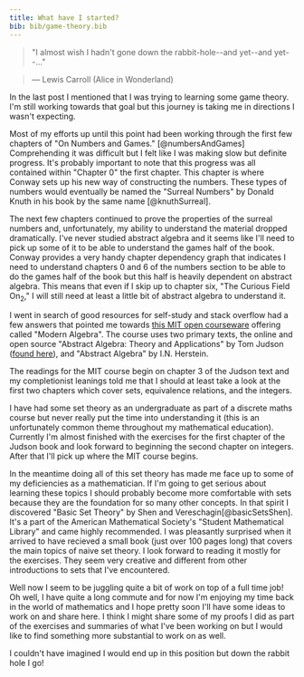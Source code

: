 ```yaml
---
title: What have I started?
bib: bib/game-theory.bib
---
```


> "I almost wish I hadn't gone down the rabbit-hole--and yet--and yet--..."

> — Lewis Carroll (Alice in Wonderland)

In the last post I mentioned that I was trying to learning some game theory. I'm still working towards that goal but this journey is taking me in directions I wasn't expecting. 

Most of my efforts up until this point had been working through the first few chapters of "On Numbers and Games." [@numbersAndGames] Comprehending it was difficult but I felt like I was making slow but definite progress. It's probably important to note that this progress was all contained within "Chapter 0" the first chapter. This chapter is where Conway sets up his new way of constructing the numbers. These types of numbers would eventually be named the "Surreal Numbers" by Donald Knuth in his book by the same name [@knuthSurreal].

The next few chapters continued to prove the properties of the surreal numbers and, unfortunately, my ability to understand the material dropped dramatically. I've never studied abstract algebra and it seems like I'll need to pick up some of it to be able to understand the games half of the book. Conway provides a very handy chapter dependency graph that indicates I need to understand chapters 0 and 6 of the numbers section to be able to do the games half of the book but this half is heavily dependent on abstract algebra. This means that even if I skip up to chapter six, "The Curious Field On<sub>2</sub>," I will still need at least a little bit of abstract algebra to understand it.

I went in search of good resources for self-study and stack overflow had a few answers that pointed me towards [this MIT open courseware](https://ocw.mit.edu/courses/mathematics/18-703-modern-algebra-spring-2013/) offering called "Modern Algebra". The course uses two primary texts, the online and open source "Abstract Algebra: Theory and Applications" by Tom Judson ([found here](http://abstract.ups.edu/)), and "Abstract Algebra" by I.N. Herstein. 

The readings for the MIT course begin on chapter 3 of the Judson text and my completionist leanings told me that I should at least take a look at the first two chapters which cover sets, equivalence relations, and the integers. 

I have had some set theory as an undergraduate as part of a discrete maths course but never really put the time into understanding it (this is an unfortunately common theme throughout my mathematical education). Currently I'm almost finished with the exercises for the first chapter of the Judson book and look forward to beginning the second chapter on integers. After that I'll pick up where the MIT course begins.

In the meantime doing all of this set theory has made me face up to some of my deficiencies as a mathematician. If I'm going to get serious about learning these topics I should probably become more comfortable with sets because they are the foundation for so many other concepts. In that spirit I discovered "Basic Set Theory" by Shen and Vereschagin[@basicSetsShen]. It's a part of the American Mathematical Society's "Student Mathematical Library" and came highly recommended. I was pleasantly surprised when it arrived to have recieved a small book (just over 100 pages long) that covers the main topics of naive set theory. I look forward to reading it mostly for the exercises. They seem very creative and different from other introductions to sets that I've encountered.

Well now I seem to be juggling quite a bit of work on top of a full time job! Oh well, I have quite a long commute and for now I'm enjoying my time back in the world of mathematics and I hope pretty soon I'll have some ideas to work on and share here. I think I might share some of my proofs I did as part of the exercises and summaries of what I've been working on but I would like to find something more substantial to work on as well.

I couldn't have imagined I would end up in this position but down the rabbit hole I go!
